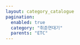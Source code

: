 ```yaml
---
layout: category_catalogue
pagination:
  enabled: true
  category: "취준연대기"
  parents: "ETC"
---
```

